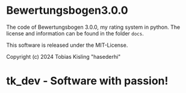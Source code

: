 # Bewertungsbogen3.0.0
The code of Bewertungsbogen 3.0.0, my rating system in python.
The license and information can be found in the folder ```docs```.

This software is released under the MIT-License.

Copyright (c) 2024 Tobias Kisling "hasederhi"

# tk_dev - Software with passion!

